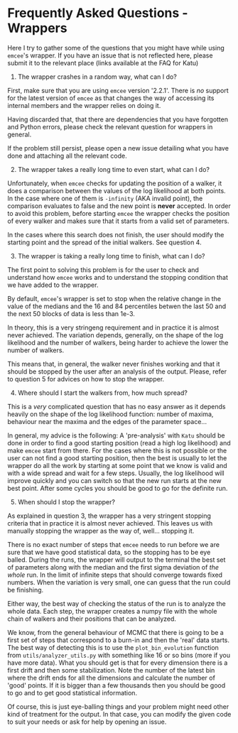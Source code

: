 # Frequently Asked Questions - Wrappers

Here I try to gather some of the questions that you might have while using
`emcee`'s wrapper. If you have an issue that is not reflected here, please
submit it to the relevant place (links available at the FAQ for Katu)


1. The wrapper crashes in a random way, what can I do?

First, make sure that you are using `emcee` version '2.2.1'. There is *no*
support for the latest version of `emcee` as that changes the way of accessing
its internal members and the wrapper relies on doing it.

Having discarded that, that there are dependencies that you have forgotten 
and Python errors, please check the relevant question for wrappers in general.

If the problem still persist, please open a new issue detailing what you have
done and attaching all the relevant code.


2. The wrapper takes a really long time to even start, what can I do?

Unfortunately, when `emcee` checks for updating the position of a walker,
it does a comparison between the values of the log likelihood at both points.
In the case where one of them is `-infinity` (AKA invalid point), the
comparison evaluates to false and the new point is **never** accepted. In order
to avoid this problem, before starting `emcee` the wrapper checks the
position of every walker and makes sure that it starts from a valid set of
parameters.

In the cases where this search does not finish, the user should modify the
starting point and the spread of the initial walkers. See question 4.


3. The wrapper is taking a really long time to finish, what can I do?

The first point to solving this problem is for the user to check and understand
how `emcee` works and to understand the stopping condition that we have
added to the wrapper.

By default, `emcee`'s wrapper is set to stop when the relative change in the
value of the medians and the 16 and 84 percentiles betwen the last 50 and the
next 50 blocks of data is less than 1e-3.

In theory, this is a very stringeng requirement and in practice it is almost
never achieved. The variation depends, generally, on the shape of the log
likelihood and the number of walkers, being harder to achieve the lower the
number of walkers.

This means that, in general, the walker never finishes working and that it
should be stopped by the user after an analysis of the output. Please, refer
to question 5 for advices on how to stop the wrapper.


4. Where should I start the walkers from, how much spread?

This is a _very_ complicated question that has no easy answer as it depends
heavily on the shape of the log likelihood function: number of maxima,
behaviour near the maxima and the edges of the parameter space...

In general, my advice is the following: A 'pre-analysis' with `Katu` should
be done in order to find a good starting position (read a high log likelihood)
and make `emcee` start from there. For the cases where this is not possible
or the user can not find a good starting position, then the best is usually
to let the wrapper do all the work by starting at some point that we
know is valid and with a wide spread and wait for a few steps. Usually, the
log likelihood will improve quickly and you can switch so that the new run
starts at the new best point. After some cycles you should be good to go for
the definite run.


5. When should I stop the wrapper?

As explained in question 3, the wrapper has a very stringent stopping criteria
that in practice it is almost never achieved. This leaves us with manually
stopping the wrapper as the way of, well... stopping it.

There is no exact number of steps that `emcee` needs to run before we are
sure that we have good statistical data, so the stopping has to be eye balled.
During the runs, the wrapper will output to the terminal the best set of
parameters along with the median and the first sigma deviation of *the whole*
run. In the limit of infinite steps that should converge towards fixed numbers.
When the variation is very small, one can guess that the run could be
finishing.

Either way, the best way of checking the status of the run is to analyze the
whole data. Each step, the wrapper creates a numpy file with the whole chain
of walkers and their positions that can be analyzed.

We know, from the general behaviour of MCMC that there is going to be a first
set of steps that correspond to a burn-in and then the 'real' data starts.
The best way of detecting this is to use the `plot_bin_evolution` function
from `utils/analyzer_utils.py` with something like 16 or so bins (more if you
have more data). What you should get is that for every dimension there is a
first drift and then some stabilization. Note the number of the latest bin
where the drift ends for all the dimensions and calculate the number of 'good'
points. If it is bigger than a few thousands then you should be good to go
and to get good statistical information.

Of course, this is just eye-balling things and your problem might need other
kind of treatment for the output. In that case, you can modify the given
code to suit your needs or ask for help by opening an issue.
